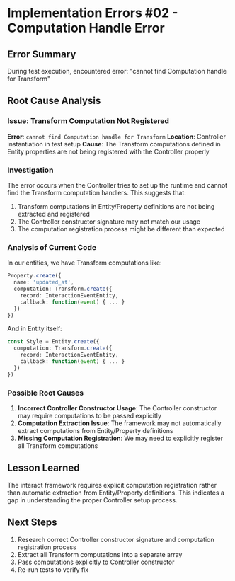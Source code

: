 # Implementation Errors #02 - Computation Handle Error

## Error Summary
During test execution, encountered error: "cannot find Computation handle for Transform"

## Root Cause Analysis

### Issue: Transform Computation Not Registered
**Error**: `cannot find Computation handle for Transform`
**Location**: Controller instantiation in test setup
**Cause**: The Transform computations defined in Entity properties are not being registered with the Controller properly

### Investigation
The error occurs when the Controller tries to set up the runtime and cannot find the Transform computation handlers. This suggests that:

1. Transform computations in Entity/Property definitions are not being extracted and registered
2. The Controller constructor signature may not match our usage
3. The computation registration process might be different than expected

### Analysis of Current Code
In our entities, we have Transform computations like:
```typescript
Property.create({
  name: 'updated_at',
  computation: Transform.create({
    record: InteractionEventEntity,
    callback: function(event) { ... }
  })
})
```

And in Entity itself:
```typescript
const Style = Entity.create({
  computation: Transform.create({
    record: InteractionEventEntity,
    callback: function(event) { ... }
  })
})
```

### Possible Root Causes
1. **Incorrect Controller Constructor Usage**: The Controller constructor may require computations to be passed explicitly
2. **Computation Extraction Issue**: The framework may not automatically extract computations from Entity/Property definitions
3. **Missing Computation Registration**: We may need to explicitly register all Transform computations

## Lesson Learned
The interaqt framework requires explicit computation registration rather than automatic extraction from Entity/Property definitions. This indicates a gap in understanding the proper Controller setup process.

## Next Steps
1. Research correct Controller constructor signature and computation registration process
2. Extract all Transform computations into a separate array
3. Pass computations explicitly to Controller constructor
4. Re-run tests to verify fix